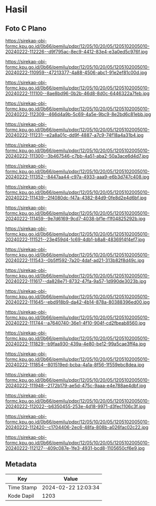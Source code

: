 # Hasil

## Foto C Plano

https://sirekap-obj-formc.kpu.go.id/0b66/pemilu/pdpr/12/05/10/20/05/1205102005010-20240222-112226--d9f795ac-8ec9-4412-83e4-e3a0ed5c976f.jpg

https://sirekap-obj-formc.kpu.go.id/0b66/pemilu/pdpr/12/05/10/20/05/1205102005010-20240222-110959--47213377-4a88-4506-abc1-91e2ef81c00d.jpg

https://sirekap-obj-formc.kpu.go.id/0b66/pemilu/pdpr/12/05/10/20/05/1205102005010-20240222-111100--8ae8bd96-0b2b-46d8-8d0c-6446322a7feb.jpg

https://sirekap-obj-formc.kpu.go.id/0b66/pemilu/pdpr/12/05/10/20/05/1205102005010-20240222-112309--466d4a9b-5c69-4a5e-9bc9-8e2bd6c81ebb.jpg

https://sirekap-obj-formc.kpu.go.id/0b66/pemilu/pdpr/12/05/10/20/05/1205102005010-20240222-111231--e2a8a01c-dd9f-4887-a7c9-74f18a4a31b4.jpg

https://sirekap-obj-formc.kpu.go.id/0b66/pemilu/pdpr/12/05/10/20/05/1205102005010-20240222-111300--3b467546-c7bb-4a51-aba2-50a3ace6d4d7.jpg

https://sirekap-obj-formc.kpu.go.id/0b66/pemilu/pdpr/12/05/10/20/05/1205102005010-20240222-111352--8447aa44-c97a-4933-aaa9-e6b3d747c408.jpg

https://sirekap-obj-formc.kpu.go.id/0b66/pemilu/pdpr/12/05/10/20/05/1205102005010-20240222-111439--2f4080dc-f47a-4382-84d9-0fe8d2e4d6bf.jpg

https://sirekap-obj-formc.kpu.go.id/0b66/pemilu/pdpr/12/05/10/20/05/1205102005010-20240222-111459--9e7d6169-9cd7-4038-bf1e-f1f04825292b.jpg

https://sirekap-obj-formc.kpu.go.id/0b66/pemilu/pdpr/12/05/10/20/05/1205102005010-20240222-111521--23e459d4-1c69-4db1-b8a8-4836914f4ef7.jpg

https://sirekap-obj-formc.kpu.go.id/0b66/pemilu/pdpr/12/05/10/20/05/1205102005010-20240222-111543--0b5ff592-7a20-4daf-ad21-313b82f8d49c.jpg

https://sirekap-obj-formc.kpu.go.id/0b66/pemilu/pdpr/12/05/10/20/05/1205102005010-20240222-111617--da828e71-8732-47fa-9a57-1d990de3023b.jpg

https://sirekap-obj-formc.kpu.go.id/0b66/pemilu/pdpr/12/05/10/20/05/1205102005010-20240222-111645--ebd918b9-da42-4b14-878a-80388396ed00.jpg

https://sirekap-obj-formc.kpu.go.id/0b66/pemilu/pdpr/12/05/10/20/05/1205102005010-20240222-111744--a7640740-36e1-4f10-904f-cd2fbeab8560.jpg

https://sirekap-obj-formc.kpu.go.id/0b66/pemilu/pdpr/12/05/10/20/05/1205102005010-20240222-111829--b9faa930-439a-4e80-be12-99a5cae3ff4a.jpg

https://sirekap-obj-formc.kpu.go.id/0b66/pemilu/pdpr/12/05/10/20/05/1205102005010-20240222-111854--801519ed-bcba-4a1a-8f56-1f559ebc8dea.jpg

https://sirekap-obj-formc.kpu.go.id/0b66/pemilu/pdpr/12/05/10/20/05/1205102005010-20240222-111948--2172b179-ae5d-475c-9aaa-e4e788ae4dbf.jpg

https://sirekap-obj-formc.kpu.go.id/0b66/pemilu/pdpr/12/05/10/20/05/1205102005010-20240222-112022--b6350455-253e-4d18-9971-d3fec1106c3f.jpg

https://sirekap-obj-formc.kpu.go.id/0b66/pemilu/pdpr/12/05/10/20/05/1205102005010-20240222-112420--c1704406-2ec6-48fa-808b-a026fac02c22.jpg

https://sirekap-obj-formc.kpu.go.id/0b66/pemilu/pdpr/12/05/10/20/05/1205102005010-20240222-112127--409c087e-1fe3-4931-bcd8-1105650cf6e9.jpg


## Metadata

| Key        | Value               |
| ---------- | ------------------- |
| Time Stamp | 2024-02-22 12:03:34 |
| Kode Dapil | 1203                |



